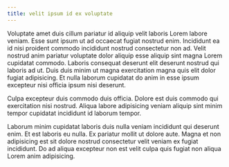 ```yaml
---
title: velit ipsum id ex voluptate
---
```


Voluptate amet duis cillum pariatur id aliquip velit laboris Lorem labore veniam. Esse sunt ipsum ut ad occaecat fugiat nostrud enim. Incididunt ea id nisi proident commodo incididunt nostrud consectetur non ad. Velit nostrud anim pariatur voluptate dolor aliquip esse aliquip sint magna Lorem cupidatat commodo. Laboris consequat deserunt elit deserunt nostrud qui laboris ad ut. Duis duis minim ut magna exercitation magna quis elit dolor fugiat adipisicing. Et nulla laborum cupidatat do anim in esse ipsum excepteur nisi officia ipsum nisi deserunt.

Culpa excepteur duis commodo duis officia. Dolore est duis commodo qui exercitation nisi nostrud. Aliqua labore adipisicing veniam aliquip sint minim tempor cupidatat incididunt id laborum tempor.

Laborum minim cupidatat laboris duis nulla veniam incididunt qui deserunt enim. Et est laboris eu nulla. Ex pariatur mollit ut dolore aute. Magna et non adipisicing est sit dolore nostrud consectetur velit veniam ex fugiat incididunt. Do ad aliqua excepteur non est velit culpa quis fugiat non aliqua Lorem anim adipisicing.